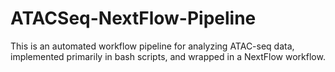 # ATACSeq-NextFlow-Pipeline
This is an automated workflow pipeline for analyzing ATAC-seq data, implemented primarily in bash scripts, and wrapped in a NextFlow workflow.
